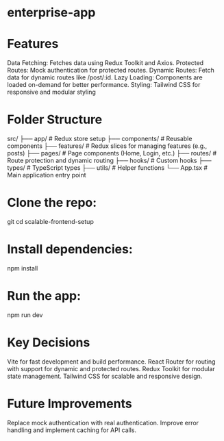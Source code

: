 # enterprise-app

# Features
Data Fetching: Fetches data using Redux Toolkit and Axios.
Protected Routes: Mock authentication for protected routes.
Dynamic Routes: Fetch data for dynamic routes like /post/:id.
Lazy Loading: Components are loaded on-demand for better performance.
Styling: Tailwind CSS for responsive and modular styling

# Folder Structure
src/
├── app/            # Redux store setup
├── components/     # Reusable components 
├── features/       # Redux slices for managing features (e.g., posts)
├── pages/          # Page components (Home, Login, etc.)
├── routes/         # Route protection and dynamic routing
├── hooks/          # Custom hooks
├── types/          # TypeScript types
├── utils/          # Helper functions
└── App.tsx         # Main application entry point


# Clone the repo:
git 
cd scalable-frontend-setup

# Install dependencies:
npm install


# Run the app:
npm run dev


# Key Decisions
Vite for fast development and build performance.
React Router for routing with support for dynamic and protected routes.
Redux Toolkit for modular state management.
Tailwind CSS for scalable and responsive design.


# Future Improvements
Replace mock authentication with real authentication.
Improve error handling and implement caching for API calls.




 
